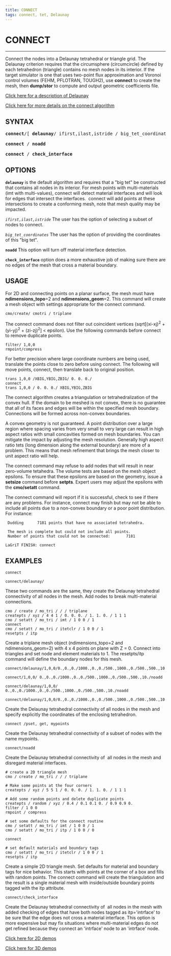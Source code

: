 ```yaml
---
title: CONNECT
tags: connect, tet, Delaunay
--- 
```


# CONNECT #

-----------------------


Connect the nodes into a Delaunay tetrahedral or triangle grid. The Delaunay criterion requires that the circumsphere (circumcircle) defined by each tetrahedron (triangle) contains no mesh nodes in its interior. If the target simulator is one that uses two-point flux approximation and Voronoi control volumes (FEHM, PFLOTRAN, TOUGH2), use **connect** to create the mesh, then **dump/stor** to compute and output geometric coefficients file.

[Click here for a description of Delaunay](https://en.wikipedia.org/wiki/Delaunay_triangulation)
  
[Click here for more details on the connect algorithm](https://lanl.github.io/LaGriT/pages/docs/connect_notes.html)

  
## SYNTAX ##

<pre>
<b>connect</b>/[ <b>delaunay</b>/ ifirst,ilast,istride / big_tet_coordinates ]

<b>connect</b> / <b>noadd</b>

<b>connect</b> / <b>check_interface</b>
</pre>


## OPTIONS
 
 **`delaunay`** is the default algorithm and requires that a "big tet" be constructed that contains all nodes in
  its interior.  For mesh points with multi-materials (imt with multi-values), connect will detect material interfaces and will look for edges that intersect the interfaces.  connect will add points at these intersections to create a conforming mesh, note that mesh quality may be impacted.  
  
  
*`ifirst,ilast,istride`* The user has the option of selecting a subset of nodes to connect.


*`big_tet_coordinates`* The user has the option of providing the coordinates of this "big tet". 


**`noadd`** This option will turn off material interface detection.


**`check_interface`** option does a more exhaustive job of making sure there are no edges of the mesh that cross a material boundary.




## USAGE


For 2D and connecting points on a planar surface, the mesh must have **ndimensions_topo**=2 and **ndimensions_geom**=2. This command will create a mesh object with settings appropriate for the connect command.
```
cmo/create/ cmotri / triplane
```



The connect command does not filter out coincident vertices (sqrt[(xi-xj)<sup>2</sup> + (yi-yj)<sup>2</sup> + (zi-zj)<sup>2</sup>] < epsilon). Use the following commands before connect to remove duplicate points.
```
filter/ 1,0,0
rmpoint/compress
```


For better precision where large coordinate numbers are being used, translate the points close to zero before using connect. The following will move points, connect, then translate back to original position.
```
trans 1,0,0 /XBIG,YBIG,ZBIG/ 0. 0. 0./
connect
trans 1,0,0 / 0. 0. 0./ XBIG,YBIG,ZBIG
```

The connect algorithm creates a triangulation or tetrahedralization of the convex hull. If the domain to be meshed is not convex, there is no guarantee that all of its faces and edges will be within the specified mesh boundary. Connections will be formed across non-convex boundaries. 


A convex geometry is not guaranteed. A point distribution over a large region where spacing varies from very small to very large can result in high aspect ratios with small concavities formed on mesh boundaries. You can mitigate the impact by adjusting the mesh resolution. Generally high aspect ratio tets (long dimension along the external boundary) are more of a problem. This means that mesh refinement that brings the mesh closer to unit aspect ratio will help.

  
The connect command may refuse to add nodes that will result in near
  zero-volume tetahedra. The volume tests are based on the mesh object
  epsilons. To ensure that these epsilons are based on the geometry,
  issue a **setsize** command before **setpts**. Expert users may adjust the epsilons with the **cmo/setatt** command. 


The connect command will report if it is successful, check to see if there are any problems. For instance, connect may finish but may not be able to include all points due to a non-convex boundary or a poor point distribution. For instance:
```
 Dudding      7181 points that have no associated tetrahedra.

 The mesh is complete but could not include all points.                         
 Number of points that could not be connected:       7181                       
 
LaGriT FINISH: connect        
```

## EXAMPLES ##

```
connect
```

```
connect/delaunay/
```
These two commands are the same, they create the Delaunay tetrahedral connectivity of all nodes in the mesh. Add nodes to break multi-material connections.

```
cmo / create / mo_tri / / / triplane
createpts / xyz / 4 4 1 / 0. 0. 0. / 1. 1. 0. / 1 1 1
cmo / setatt / mo_tri / imt / 1 0 0 / 1
connect
cmo / setatt / mo_tri / itetclr / 1 0 0 / 1
resetpts / itp
```
Create a triplane mesh object (ndimensions_topo=2 and ndimensions_geom=2) with 4 x 4 points on plane with Z = 0. Connect into triangles and set node and element materials to 1. The resetpts/itp command will define the boundary nodes for this mesh.

```
connect/delaunay/1,0,0/0.,0.,0./1000.,0.,0./500.,1000.,0./500.,500.,10./

connect/1,0,0/ 0.,0.,0./1000.,0.,0./500.,1000.,0./500.,500.,10./noadd

connect/delaunay/1,0,0/ 0.,0.,0./1000.,0.,0./500.,1000.,0./500.,500.,10./noadd

connect/delaunay/1,0,0/0.,0.,0./1000.,0.,0./500.,1000.,0./500.,500.,10./check_interface
```

Create the Delaunay tetrahedral connectivity of all nodes in the mesh and specify explicitly the coordinates of the enclosing tetrahedron. 

```
connect /pset, get, mypoints
```

Create the Delaunay tetrahedral connectivity of a subset of nodes with the name mypoints.

```
connect/noadd
```

Create the Delaunay tetrahedral connectivity of  all nodes in the  mesh and disregard material interfaces.
  
```
# create a 2D triangle mesh
cmo / create / mo_tri / / / triplane

# Make some points at the four corners
createpts / xyz / 5 5 1 / 0. 0. 0. / 1. 1. 0. / 1 1 1

# Add some random points and delete duplicate points
createpts / random / xyz / 0.4 / 0.1 0.1 0. / 0.9 0.9 0.
filter / 1 0 0
rmpoint / compress

# set some defaults for the connect routine
cmo / setatt / mo_tri / imt / 1 0 0 / 1
cmo / setatt / mo_tri / itp / 1 0 0 / 0

connect

# set default materials and boundary tags
cmo / setatt / mo_tri / itetclr / 1 0 0 / 1
resetpts / itp
```

Create a simple 2D triangle mesh. Set defaults for material and boundary tags for nice behavior. This starts with points at the corner of a box and fills with random points. The connect command will create the triangulation and the result is a single material mesh with inside/outside boundary points tagged with the itp attribute.

```
connect/check_interface
```

Create the Delaunay tetrahedral connectivity of  all nodes in the
  mesh with added checking of edges that have both nodes tagged as
  itp='intrface' to be sure that the edge does not cross a material
  interface. This option is more expensive but may fix situations
  where multi-material edges do not get refined because they connect
  an 'intrface' node to an 'intrface' node. 
  

 [Click here for 2D demos](../demos/main_2d_connect.md)

 [Click here for 3D demos](../demos/main_connect.md)
